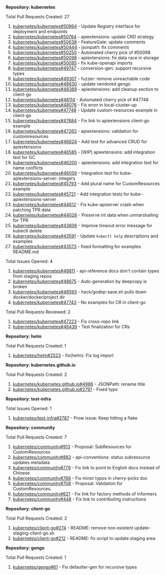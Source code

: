 **Repository: kubernetes**

Total Pull Requests Created: 27
1. [kubernetes/kubernetes#50964](https://github.com/kubernetes/kubernetes/pull/50964) - Update Registry interface for deployment and endpoints
2. [kubernetes/kubernetes#50764](https://github.com/kubernetes/kubernetes/pull/50764) - apiextensions: update CRD strategy
3. [kubernetes/kubernetes#50638](https://github.com/kubernetes/kubernetes/pull/50638) - FeatureGate: update comments
4. [kubernetes/kubernetes#50444](https://github.com/kubernetes/kubernetes/pull/50444) - jsonpath: fix comments
5. [kubernetes/kubernetes#50250](https://github.com/kubernetes/kubernetes/pull/50250) - Automated cherry pick of #50098
6. [kubernetes/kubernetes#50098](https://github.com/kubernetes/kubernetes/pull/50098) - apiextensions: fix data race in storage
7. [kubernetes/kubernetes#50085](https://github.com/kubernetes/kubernetes/pull/50085) - fix kube-openapi imports
8. [kubernetes/kubernetes#49747](https://github.com/kubernetes/kubernetes/pull/49747) - conversion-gen: support recursive types
9. [kubernetes/kubernetes#49307](https://github.com/kubernetes/kubernetes/pull/49307) - fuzzer: remove unreachable code
10. [kubernetes/kubernetes#48630](https://github.com/kubernetes/kubernetes/pull/48630) - update vendored gengo
11. [kubernetes/kubernetes#48389](https://github.com/kubernetes/kubernetes/pull/48389) - apiextensions: add cleanup section to client-go
12. [kubernetes/kubernetes#48114](https://github.com/kubernetes/kubernetes/pull/48114) - Automated cherry pick of #47748
13. [kubernetes/kubernetes#48076](https://github.com/kubernetes/kubernetes/pull/48076) - Fix error in local-cluster-up
14. [kubernetes/kubernetes#47748](https://github.com/kubernetes/kubernetes/pull/47748) - Update custom-resources example in client-go
15. [kubernetes/kubernetes#47684](https://github.com/kubernetes/kubernetes/pull/47684) - Fix link to apiextensions client-go example
16. [kubernetes/kubernetes#47263](https://github.com/kubernetes/kubernetes/pull/47263) - apiextensions: validation for customresources
17. [kubernetes/kubernetes#46624](https://github.com/kubernetes/kubernetes/pull/46624) - Add test for advanced CRUD for apiextensions
18. [kubernetes/kubernetes#46585](https://github.com/kubernetes/kubernetes/pull/46585) - [WIP] apiextensions: add integration test for GC
19. [kubernetes/kubernetes#46200](https://github.com/kubernetes/kubernetes/pull/46200) - apiextensions: add integration test for name conflicts
20. [kubernetes/kubernetes#46059](https://github.com/kubernetes/kubernetes/pull/46059) - Integration test for kube-apiextensions-server: integers
21. [kubernetes/kubernetes#45793](https://github.com/kubernetes/kubernetes/pull/45793) - Add plural name for CustomResources example
22. [kubernetes/kubernetes#45721](https://github.com/kubernetes/kubernetes/pull/45721) - Add integration tests for kube-apiextensions-server
23. [kubernetes/kubernetes#44612](https://github.com/kubernetes/kubernetes/pull/44612) - Fix kube-apiserver crash when patching TPR data
24. [kubernetes/kubernetes#44026](https://github.com/kubernetes/kubernetes/pull/44026) - Preserve int data when unmarshalling for TPR
25. [kubernetes/kubernetes#43606](https://github.com/kubernetes/kubernetes/pull/43606) - Improve timeout error message for kubectl delete
26. [kubernetes/kubernetes#43591](https://github.com/kubernetes/kubernetes/pull/43591) - Update `kubectl help` descriptions and examples
27. [kubernetes/kubernetes#43573](https://github.com/kubernetes/kubernetes/pull/43573) - fixed formatting for examples README.md

Total Issues Opened: 4
1. [kubernetes/kubernetes#49811](https://github.com/kubernetes/kubernetes/issues/49811) - api-reference docs don't contain types from staging repos
2. [kubernetes/kubernetes#48675](https://github.com/kubernetes/kubernetes/issues/48675) - Auto-generation by deepcopy is broken
3. [kubernetes/kubernetes#48593](https://github.com/kubernetes/kubernetes/issues/48593) - hack/godep-save.sh pulls down docker/docker/project dir
4. [kubernetes/kubernetes#47743](https://github.com/kubernetes/kubernetes/issues/47743) - No examples for CR in client-go

Total Pull Requests Reviewed: 2
1. [kubernetes/kubernetes#47223](https://github.com/kubernetes/kubernetes/pull/47223) - Fix cross-repo link
2. [kubernetes/kubernetes#46439](https://github.com/kubernetes/kubernetes/pull/46439) - Test finalization for CRs


**Repository: helm**

Total Pull Requests Created: 1
1. [kubernetes/helm#2523](https://github.com/kubernetes/helm/pull/2523) - fix(helm): Fix log import


**Repository: kubernetes.github.io**

Total Pull Requests Created: 2
1. [kubernetes/kubernetes.github.io#4986](https://github.com/kubernetes/kubernetes.github.io/pull/4986) - JSONPath: rename title
2. [kubernetes/kubernetes.github.io#2791](https://github.com/kubernetes/kubernetes.github.io/pull/2791) - Fixed typo


**Repository: test-infra**

Total Issues Opened: 1
1. [kubernetes/test-infra#2787](https://github.com/kubernetes/test-infra/issues/2787) - Prow issue: Keep hitting a flake


**Repository: community**

Total Pull Requests Created: 7
1. [kubernetes/community#913](https://github.com/kubernetes/community/pull/913) - Proposal: SubResources for CustomResources
2. [kubernetes/community#882](https://github.com/kubernetes/community/pull/882) - api-conventions: status subresource updates metadata
3. [kubernetes/community#779](https://github.com/kubernetes/community/pull/779) - Fix link to point to English docs instead of Chinese
4. [kubernetes/community#766](https://github.com/kubernetes/community/pull/766) - Fix minor typos in cherry-picks doc
5. [kubernetes/community#708](https://github.com/kubernetes/community/pull/708) - Proposal: Validation for CustomResources.
6. [kubernetes/community#621](https://github.com/kubernetes/community/pull/621) - Fix link for factory methods of informers
7. [kubernetes/community#448](https://github.com/kubernetes/community/pull/448) - Fix link to contributing instructions


**Repository: client-go**

Total Pull Requests Created: 2
1. [kubernetes/client-go#274](https://github.com/kubernetes/client-go/pull/274) - README: remove non-existent update-staging-client-go.sh
2. [kubernetes/client-go#212](https://github.com/kubernetes/client-go/pull/212) - README: fix script to update staging area


**Repository: gengo**

Total Pull Requests Created: 1
1. [kubernetes/gengo#61](https://github.com/kubernetes/gengo/pull/61) - Fix defaulter-gen for recursive types
